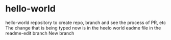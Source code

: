 # hello-world
hello-world repository to create repo, branch and see the process of PR, etc
The change that is being typed now is in the heelo world eadme file in the readme-edit branch
New branch
